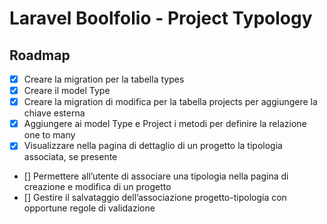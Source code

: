 # Laravel Boolfolio - Project Typology

## Roadmap

-   [x] Creare la migration per la tabella types
-   [x] Creare il model Type
-   [x] Creare la migration di modifica per la tabella projects per aggiungere la chiave esterna
-   [x] Aggiungere ai model Type e Project i metodi per definire la relazione one to many
-   [x] Visualizzare nella pagina di dettaglio di un progetto la tipologia associata, se presente
-   [] Permettere all’utente di associare una tipologia nella pagina di creazione e modifica di un progetto
-   [] Gestire il salvataggio dell’associazione progetto-tipologia con opportune regole di validazione
